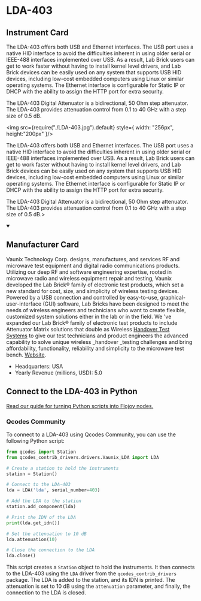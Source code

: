 
# LDA-403

## Instrument Card

<div className="flex">

<div>

The LDA-403 offers both USB and Ethernet interfaces. The USB port uses a native HID interface to avoid the difficulties inherent in using older serial or IEEE-488 interfaces implemented over USB. As a result, Lab Brick users can get to work faster without having to install kernel level drivers, and Lab Brick devices can be easily used on any system that supports USB HID devices, including low-cost embedded computers using Linux or similar operating systems. The Ethernet interface is configurable for Static IP or DHCP with the ability to assign the HTTP port for extra security.


The LDA-403 Digital Attenuator is a bidirectional, 50 Ohm step attenuator. The LDA-403 provides attenuation control from 0.1 to 40 GHz with a step size of 0.5 dB.

</div>

<img src={require("./LDA-403.jpg").default} style={ width: "256px", height:"200px" }/>

</div>

The LDA-403 offers both USB and Ethernet interfaces. The USB port uses a native HID interface to avoid the difficulties inherent in using older serial or IEEE-488 interfaces implemented over USB. As a result, Lab Brick users can get to work faster without having to install kernel level drivers, and Lab Brick devices can be easily used on any system that supports USB HID devices, including low-cost embedded computers using Linux or similar operating systems. The Ethernet interface is configurable for Static IP or DHCP with the ability to assign the HTTP port for extra security.


The LDA-403 Digital Attenuator is a bidirectional, 50 Ohm step attenuator. The LDA-403 provides attenuation control from 0.1 to 40 GHz with a step size of 0.5 dB.>

<details open>
<summary><h2>Manufacturer Card</h2></summary>

Vaunix Technology Corp. designs, manufactures, and services RF and microwave test equipment and digital radio communications products. Utilizing our deep RF and software engineering expertise, rooted in microwave radio and wireless equipment repair and testing, Vaunix developed the Lab Brick® family of electronic test products, which set a new standard for cost, size, and simplicity of wireless testing devices. Powered by a USB connection and controlled by easy-to-use, graphical-user-interface (GUI) software, Lab Bricks have been designed to meet the needs of wireless engineers and technicians who want to create flexible, customized system solutions either in the lab or in the field. We 've expanded our Lab Brick® family of electronic test products to include Attenuator Matrix solutions that double as Wireless [Handover Test Systems](https://vaunix.com/handover-test-systems/) to give our test technicians and product engineers the advanced capability to solve unique wireless _handover _testing challenges and bring affordability, functionality, reliability and simplicity to the microwave test bench. <a href="https://vaunix.com/">Website</a>.

<ul>
  <li>Headquarters: USA</li>
  <li>Yearly Revenue (millions, USD): 5.0</li>
</ul>
</details>

## Connect to the LDA-403 in Python

[Read our guide for turning Python scripts into Flojoy nodes.](https://docs.flojoy.ai/custom-nodes/creating-custom-node/)


### Qcodes Community

To connect to a LDA-403 using Qcodes Community, you can use the following Python script:

```python
from qcodes import Station
from qcodes_contrib_drivers.drivers.Vaunix_LDA import LDA

# Create a station to hold the instruments
station = Station()

# Connect to the LDA-403
lda = LDA('lda', serial_number=403)

# Add the LDA to the station
station.add_component(lda)

# Print the IDN of the LDA
print(lda.get_idn())

# Set the attenuation to 10 dB
lda.attenuation(10)

# Close the connection to the LDA
lda.close()
```

This script creates a `Station` object to hold the instruments. It then connects to the LDA-403 using the `LDA` driver from the `qcodes_contrib_drivers` package. The LDA is added to the station, and its IDN is printed. The attenuation is set to 10 dB using the `attenuation` parameter, and finally, the connection to the LDA is closed.

